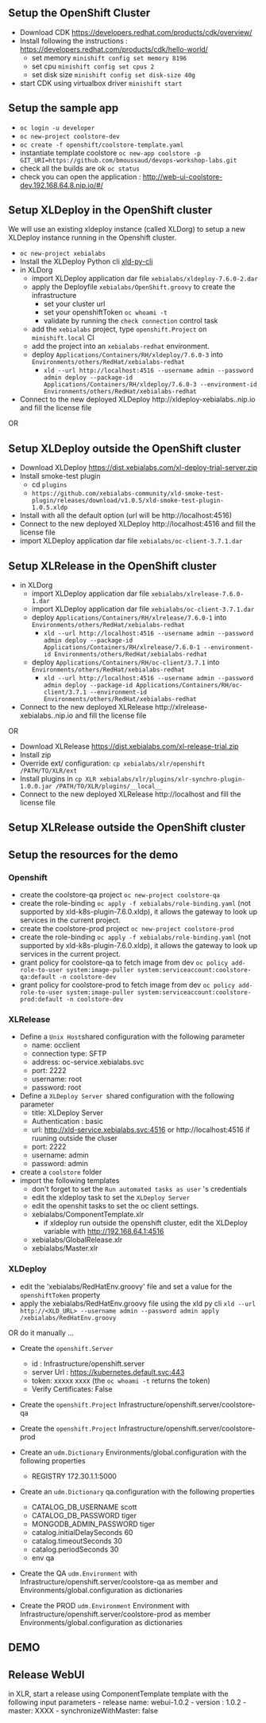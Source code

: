 ## Setup the OpenShift Cluster ##

* Download CDK https://developers.redhat.com/products/cdk/overview/
* Install following the instructions : https://developers.redhat.com/products/cdk/hello-world/
    * set memory `minishift config set memory 8196`
    * set cpu `minishift config set cpus 2`
    * set disk size `minishift config set disk-size 40g`
* start CDK using virtualbox driver `minishift start`

    
## Setup the sample app ##
* `oc login -u developer` 
* `oc new-project coolstore-dev`
* `oc create -f openshift/coolstore-template.yaml`
* instantiate template coolstore `oc new-app coolstore -p GIT_URI=https://github.com/bmoussaud/devops-workshop-labs.git`   
* check all the builds are ok `oc status`
* check you can open the application : http://web-ui-coolstore-dev.192.168.64.8.nip.io/#/


## Setup XLDeploy in the OpenShift cluster ##
We will use an existing xldeploy instance (called XLDorg) to setup a new XLDeploy instance running in the Openshift cluster.
* `oc new-project xebialabs`
* Install the XLDeploy Python cli [xld-py-cli](https://pypi.python.org/pypi/xld-py-cli) 
* in XLDorg
    * import XLDeploy application dar file `xebialabs/xldeploy-7.6.0-2.dar`
    * apply the Deployfile `xebialabs/OpenShift.groovy` to create the infrastructure
        * set your cluster url
        * set your openshiftToken `oc whoami -t`
        * validate by running the `check connection` control task 
    * add the `xebialabs` project, type `openshift.Project`  on `minishift.local` CI
    * add the project into an `xebialabs-redhat` environment.
    * deploy `Applications/Containers/RH/xldeploy/7.6.0-3` into `Environments/others/RedHat/xebialabs-redhat`
        * `xld --url http://localhost:4516 --username admin --password admin deploy --package-id Applications/Containers/RH/xldeploy/7.6.0-3 --environment-id Environments/others/RedHat/xebialabs-redhat`
* Connect to the new deployed XLDeploy http://xldeploy-xebialabs.<IP-YOUR-CDK-CLUSTER>.nip.io and fill the license file

OR

## Setup XLDeploy outside the OpenShift cluster ##
* Download XLDeploy https://dist.xebialabs.com/xl-deploy-trial-server.zip
* Install smoke-test plugin
    * cd `plugins`
    * `https://github.com/xebialabs-community/xld-smoke-test-plugin/releases/download/v1.0.5/xld-smoke-test-plugin-1.0.5.xldp`
* Install with all the default option (url will be http://localhost:4516)
* Connect to the new deployed XLDeploy http://localhost:4516 and fill the license file
* import XLDeploy application dar file `xebialabs/oc-client-3.7.1.dar`


## Setup XLRelease in the OpenShift cluster ##
* in XLDorg
    * import XLDeploy application dar file `xebialabs/xlrelease-7.6.0-1.dar`
    * import XLDeploy application dar file `xebialabs/oc-client-3.7.1.dar`
    * deploy `Applications/Containers/RH/xlrelease/7.6.0-1` into `Environments/others/RedHat/xebialabs-redhat`
        * `xld --url http://localhost:4516 --username admin --password admin deploy --package-id Applications/Containers/RH/xlrelease/7.6.0-1 --environment-id Environments/others/RedHat/xebialabs-redhat`
    * deploy `Applications/Containers/RH/oc-client/3.7.1` into `Environments/others/RedHat/xebialabs-redhat`
        * `xld --url http://localhost:4516 --username admin --password admin deploy --package-id Applications/Containers/RH/oc-client/3.7.1 --environment-id Environments/others/RedHat/xebialabs-redhat`
* Connect to the new deployed XLRelease http://xlrelease-xebialabs.<IP-YOUR-CDK-CLUSTER>.nip.io and fill the license file

OR

* Download XLRelease https://dist.xebialabs.com/xl-release-trial.zip
* Install zip
* Override ext/ configuration: `cp xebialabs/xlr/openshift /PATH/TO/XLR/ext`
* Install plugins in `cp XLR xebialabs/xlr/plugins/xlr-synchro-plugin-1.0.0.jar /PATH/TO/XLR/plugins/__local__`
* Connect to the new deployed XLRelease http://localhost and fill the license file



## Setup XLRelease outside the OpenShift cluster ##


## Setup the resources for the demo

### Openshift ###

* create the coolstore-qa project `oc new-project coolstore-qa`
* create the role-binding `oc apply -f xebialabs/role-binding.yaml` (not supported by xld-k8s-plugin-7.6.0.xldp), it allows the gateway to look up services in the current project.
* create the coolstore-prod project `oc new-project coolstore-prod`
* create the role-binding `oc apply -f xebialabs/role-binding.yaml` (not supported by xld-k8s-plugin-7.6.0.xldp), it allows the gateway to look up services in the current project.
* grant policy for coolstore-qa to fetch image from dev `oc policy add-role-to-user system:image-puller system:serviceaccount:coolstore-qa:default -n coolstore-dev`
* grant policy for coolstore-prod to fetch image from dev `oc policy add-role-to-user system:image-puller system:serviceaccount:coolstore-prod:default -n coolstore-dev`


### XLRelease ###
* Define a `Unix Host`shared configuration with the following parameter
    * name: occlient
    * connection type: SFTP
    * address: oc-service.xebialabs.svc
    * port: 2222
    * username: root
    * password: root
* Define a `XLDeploy Server `shared configuration with the following parameter
    * title: XLDeploy Server
    * Authentication : basic
    * url: http://xld-service.xebialabs.svc:4516 or http://localhost:4516 if ruuning outside the cluser
    * port: 2222
    * username: admin
    * password: admin   
* create a `coolstore` folder
* import the following templates
    * don't forget to set the `Run automated tasks as user` 's credentials
    * edit the xldeploy task to set the `XLDeploy Server`
    * edit the openshit tasks to set the oc client settings.
    * xebialabs/ComponentTemplate.xlr
        * if xldeploy run outside the openshift cluster, edit the XLDeploy variable with http://192.168.64.1:4516
    * xebialabs/GlobalRelease.xlr
    * xebialabs/Master.xlr
 
    
### XLDeploy ###

* edit the 'xebialabs/RedHatEnv.groovy' file and set a value for the `openshiftToken` property
* apply the xebialabs/RedHatEnv.groovy file using the xld py cli `xld --url http://<XLD_URL> --username admin --password admin apply /xebialabs/RedHatEnv.groovy`


OR do it manually ...

* Create the `openshift.Server`
    * id : Infrastructure/openshift.server
    * server Url : https://kubernetes.default.svc:443
    * token: xxxxx xxxx (the `oc whoami -t` returns the token)
    * Verify Certificates: False
* Create the `openshift.Project` Infrastructure/openshift.server/coolstore-qa
* Create the `openshift.Project` Infrastructure/openshift.server/coolstore-prod
* Create an `udm.Dictionary` Environments/global.configuration with the following properties
    * REGISTRY 172.30.1.1:5000
* Create an `udm.Dictionary` qa.configuration with the following properties
    * CATALOG_DB_USERNAME scott
    * CATALOG_DB_PASSWORD tiger
    * MONGODB_ADMIN_PASSWORD tiger
    * catalog.initialDelaySeconds 60
    * catalog.timeoutSeconds 30
    * catalog.periodSeconds 30
    * env qa
    

* Create the QA `udm.Environment` with Infrastructure/openshift.server/coolstore-qa as member and Environments/global.configuration as dictionaries
* Create the PROD `udm.Environment` Environment with Infrastructure/openshift.server/coolstore-prod as member Environments/global.configuration as dictionaries


## DEMO ##

## Release WebUI

in XLR, start a release using ComponentTemplate template with the following input parameters
    - release name: webui-1.0.2
    - version : 1.0.2
    - master: XXXX
    - synchronizeWithMaster: false

    








